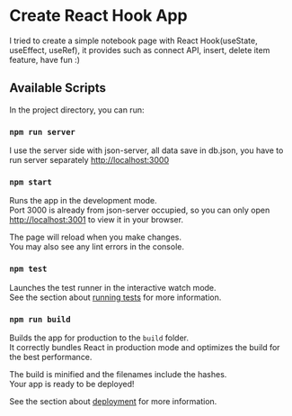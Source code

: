 # Create React Hook App

I tried to create a simple notebook page with React Hook(useState, useEffect, useRef), it provides such as connect API, insert, delete item feature, have fun :)

## Available Scripts

In the project directory, you can run:

### `npm run server`

I use the server side with json-server, all data save in db.json, you have to run server separately [http://localhost:3000](http://localhost:3000)

### `npm start`

Runs the app in the development mode.\
Port 3000 is already from json-server occupied, so you can only open [http://localhost:3001](http://localhost:3001) to view it in your browser.

The page will reload when you make changes.\
You may also see any lint errors in the console.

### `npm test`

Launches the test runner in the interactive watch mode.\
See the section about [running tests](https://facebook.github.io/create-react-app/docs/running-tests) for more information.

### `npm run build`

Builds the app for production to the `build` folder.\
It correctly bundles React in production mode and optimizes the build for the best performance.

The build is minified and the filenames include the hashes.\
Your app is ready to be deployed!

See the section about [deployment](https://facebook.github.io/create-react-app/docs/deployment) for more information.
